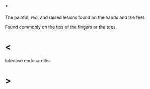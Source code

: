 # .

The painful, red, and raised lesions found on the hands and the feet.

Found commonly on the tips of the fingers or the toes.

# <

Infective endocarditis

# >
